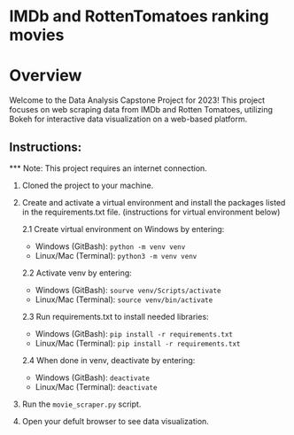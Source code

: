 # IMDb and RottenTomatoes ranking movies

# Overview

Welcome to the Data Analysis Capstone Project for 2023! This project focuses on web scraping data from IMDb and Rotten Tomatoes, utilizing Bokeh for interactive data visualization on a web-based platform.

## Instructions:

\*\*\* Note: This project requires an internet connection.

1. Cloned the project to your machine.
2. Create and activate a virtual environment and install the packages listed in the requirements.txt file. (instructions for virtual environment below)

   2.1 Create virtual environment on Windows by entering:

   - Windows (GitBash): `python -m venv venv`
   - Linux/Mac (Terminal): `python3 -m venv venv`

   2.2 Activate venv by entering:

   - Windows (GitBash): `sourve venv/Scripts/activate`
   - Linux/Mac (Terminal): `source venv/bin/activate`

   2.3 Run requirements.txt to install needed libraries:

   - Windows (GitBash): `pip install -r requirements.txt`
   - Linux/Mac (Terminal): `pip install -r requirements.txt`

   2.4 When done in venv, deactivate by entering:

   - Windows (GitBash): `deactivate`
   - Linux/Mac (Terminal): `deactivate`

3. Run the `movie_scraper.py` script.
4. Open your defult browser to see data visualization.
